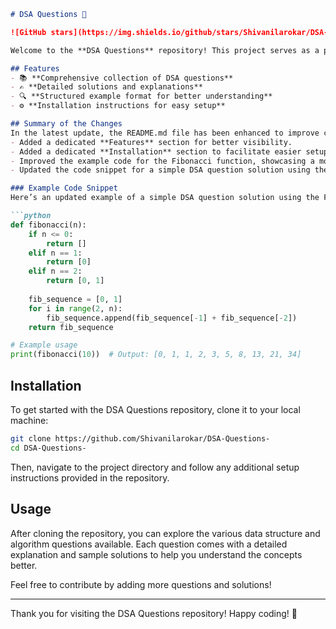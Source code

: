 ```markdown
# DSA Questions 🚀

![GitHub stars](https://img.shields.io/github/stars/Shivanilarokar/DSA-Questions-?style=social) ![Forks](https://img.shields.io/github/forks/Shivanilarokar/DSA-Questions-?style=social)

Welcome to the **DSA Questions** repository! This project serves as a platform for developers and learners to practice and enhance their skills in Data Structures and Algorithms (DSA). This repository is designed to help you improve your understanding of various data structures and algorithms through a collection of questions and solutions.

## Features
- 📚 **Comprehensive collection of DSA questions**
- ✍️ **Detailed solutions and explanations**
- 🔍 **Structured example format for better understanding**
- ⚙️ **Installation instructions for easy setup**

## Summary of the Changes
In the latest update, the README.md file has been enhanced to improve clarity and usability. Key changes include:
- Added a dedicated **Features** section for better visibility.
- Added a dedicated **Installation** section to facilitate easier setup.
- Improved the example code for the Fibonacci function, showcasing a more efficient iterative approach.
- Updated the code snippet for a simple DSA question solution using the Fibonacci sequence for better clarity and performance.

### Example Code Snippet
Here’s an updated example of a simple DSA question solution using the Fibonacci sequence:

```python
def fibonacci(n):
    if n <= 0:
        return []
    elif n == 1:
        return [0]
    elif n == 2:
        return [0, 1]
    
    fib_sequence = [0, 1]
    for i in range(2, n):
        fib_sequence.append(fib_sequence[-1] + fib_sequence[-2])
    return fib_sequence

# Example usage
print(fibonacci(10))  # Output: [0, 1, 1, 2, 3, 5, 8, 13, 21, 34]
```

## Installation
To get started with the DSA Questions repository, clone it to your local machine:

```bash
git clone https://github.com/Shivanilarokar/DSA-Questions-
cd DSA-Questions-
```

Then, navigate to the project directory and follow any additional setup instructions provided in the repository.

## Usage
After cloning the repository, you can explore the various data structure and algorithm questions available. Each question comes with a detailed explanation and sample solutions to help you understand the concepts better.

Feel free to contribute by adding more questions and solutions!

---

Thank you for visiting the DSA Questions repository! Happy coding! 🎉
```